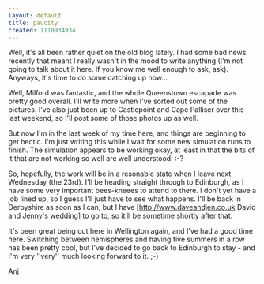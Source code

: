 ```yaml
---
layout: default
title: paucity
created: 1110934934
---
```

Well, it's all been rather quiet on the old blog lately.  I had some bad news recently that meant I really wasn't in the mood to write anything (I'm not going to talk about it here.  If you know me well enough to ask, ask).  Anyways, it's time to do some catching up now...
<!--break-->
Well, Milford was fantastic, and the whole Queenstown escapade was pretty good overall.  I'll write more when I've sorted out some of the pictures.  I've also just been up to Castlepoint and Cape Palliser over this last weekend, so I'll post some of those photos up as well.

But now I'm in the last week of my time here, and things are beginning to get hectic.  I'm just writing this while I wait for some new simulation runs to finish.  The simulation appears to be working okay, at least in that the bits of it that are not working so well are well understood!  :-?

So, hopefully, the work will be in a resonable state when I leave next Wednesday (the 23rd).  I'll be heading straight through to Edinburgh, as I have some very important bees-kneees to attend to there.  I don't yet have a job lined up, so I guess I'll just have to see what happens.  I'll be back in Derbyshire as soon as I can, but I have [http://www.daveandjen.co.uk David and Jenny's wedding] to go to, so it'll be sometime shortly after that.

It's been great being out here in Wellington again, and I've had a good time here.  Switching between hemispheres and having five summers in a row has been pretty cool, but I've decided to go back to Edinburgh to stay - and I'm very ''very'' much looking forward to it. ;-)

Anj 
